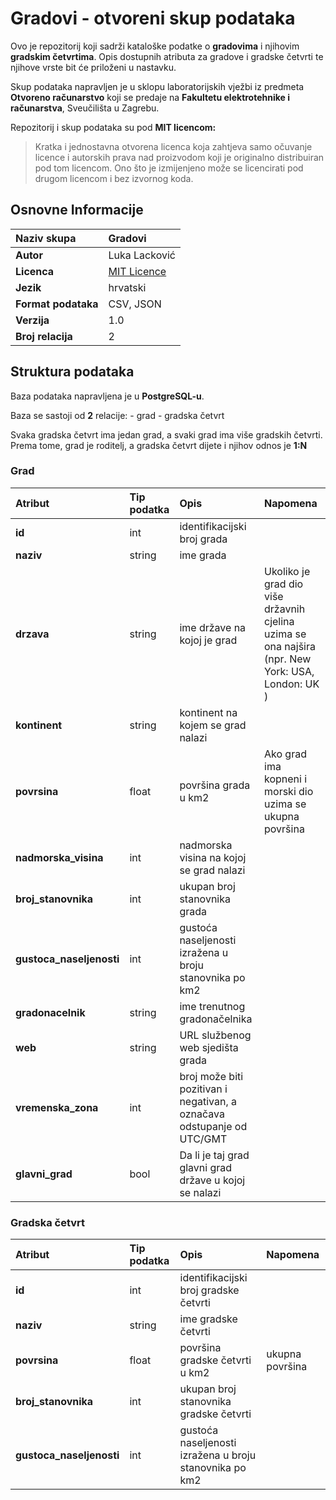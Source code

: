 # Gradovi - otvoreni skup podataka

Ovo je repozitorij koji sadrži kataloške podatke o **gradovima** i njihovim **gradskim četvrtima**. Opis dostupnih atributa za gradove i gradske četvrti te njihove vrste bit će priloženi u nastavku.

Skup podataka napravljen je u sklopu laboratorijskih vježbi iz predmeta **Otvoreno računarstvo** koji se predaje na **Fakultetu elektrotehnike i računarstva**, Sveučilišta u Zagrebu.

Repozitorij i skup podataka su pod **MIT licencom:**

> Kratka i jednostavna otvorena licenca koja zahtjeva samo očuvanje licence i autorskih prava nad proizvodom koji je originalno distribuiran pod tom licencom. Ono što je izmijenjeno može se licencirati pod drugom licencom i bez izvornog koda.
	
## Osnovne Informacije

| **Naziv skupa** | Gradovi |
| :--- | :--- |
| **Autor** | Luka Lacković |
| **Licenca** | [MIT Licence](https://opensource.org/licenses/MIT) |
| **Jezik** | hrvatski |
| **Format podataka** | CSV, JSON |
| **Verzija** | 1.0 |
| **Broj relacija** | 2 |


## Struktura podataka

Baza podataka napravljena je u **PostgreSQL-u**.

Baza se sastoji od **2** relacije:
	- grad
	- gradska četvrt
	
Svaka gradska četvrt ima jedan grad, a svaki grad ima više gradskih četvrti. Prema tome, grad je roditelj, a gradska četvrt dijete i njihov odnos je **1:N**

### Grad

| Atribut | Tip podatka | Opis | Napomena |
| :--- | :--- | :--- | :--- |
| **id** | int | identifikacijski broj grada |  |
|**naziv**| string | ime grada |  |
|**drzava**| string | ime države na kojoj je grad | Ukoliko je grad dio više državnih cjelina uzima se ona najšira (npr. New York: USA, London: UK ) |
|**kontinent**| string | kontinent na kojem se grad nalazi | |
|**povrsina**| float | površina grada u km2 | Ako grad ima kopneni i morski dio uzima se ukupna površina |
|**nadmorska_visina**| int | nadmorska visina na kojoj se grad nalazi |  |
|**broj_stanovnika**| int | ukupan broj stanovnika grada |  |
|**gustoca_naseljenosti**| int | gustoća naseljenosti izražena u broju stanovnika po km2 ||
|**gradonacelnik**| string | ime trenutnog gradonačelnika |  |
|**web**| string | URL službenog web sjedišta grada |  |
|**vremenska_zona**| int | broj može biti pozitivan i negativan, a označava odstupanje od UTC/GMT |  |
|**glavni_grad**| bool | Da li je taj grad glavni grad države u kojoj se nalazi |  |	


### Gradska četvrt

| Atribut | Tip podatka | Opis | Napomena |
| :--- | :--- | :--- | :--- |
| **id** | int | identifikacijski broj gradske četvrti |  |
| **naziv** | string | ime gradske četvrti |  |
| **povrsina** | float | površina gradske četvrti u km2| ukupna površina |
| **broj_stanovnika** | int | ukupan broj stanovnika gradske četvrti |  |
| **gustoca_naseljenosti** | int | gustoća naseljenosti izražena u broju stanovnika po km2 |  |

	
